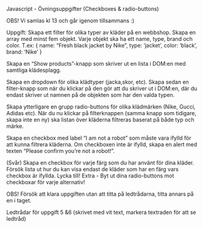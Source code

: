 Javascript - Övningsuppgifter (Checkboxes & radio-buttons) 

OBS! Vi samlas kl 13 och går igenom tillsammans :) 

Uppgift: Skapa ett filter för olika typer av kläder på en webbshop. 
Skapa en array med minst fem objekt. Varje objekt ska ha ett name, type, brand och color. T.ex: 
{ 
  name: “Fresh black jacket by Nike”, 
  type: ‘jacket’,
  color: ‘black’,
  brand: ‘Nike’
}

Skapa en “Show products”-knapp som skriver ut en lista i DOM:en med samtliga klädesplagg.

Skapa en dropdown för olika klädtyper (jacka,skor, etc). Skapa sedan en filter-knapp som när du klickar på den gör att  du skriver ut i DOM:en, där du endast skriver ut namnen på de objekten som har den valda typen.

Skapa ytterligare en grupp radio-buttons för olika klädmärken (Nike, Gucci, Adidas etc). När du nu klickar på filterknappen (samma knapp som tidigare, skapa inte en ny) ska listan över kläderna filtreras baserat på både typ och märke.

Skapa en checkbox med label “I am not a robot” som måste vara ifylld för att kunna filtrera kläderna. Om checkboxen inte är ifylld, skapa en alert med texten “Please confirm you’re not a robot!”.

(Svår) Skapa en checkbox för varje färg som du har använt för dina kläder. Försök lista ut hur du kan visa endast de kläder som har en färg vars checkbox är ifyllda. Lycka till!
Extra - Byt ut dina radio-buttons mot checkboxar för varje alternativ!



OBS! Försök att klara uppgiften utan att titta på ledtrådarna, titta annars på en i taget.

Ledtrådar för uppgift 5 &6 (skrivet med vit text, markera textraden för att se ledtråd)
